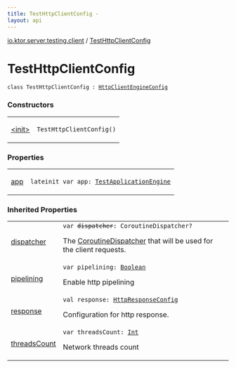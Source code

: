 ```yaml
---
title: TestHttpClientConfig - 
layout: api
---
```


<div class='api-docs-breadcrumbs'><a href="../index.html">io.ktor.server.testing.client</a> / <a href="./index.html">TestHttpClientConfig</a></div>

# TestHttpClientConfig

<div class="signature"><code><span class="keyword">class </span><span class="identifier">TestHttpClientConfig</span>&nbsp;<span class="symbol">:</span>&nbsp;<a href="../../io.ktor.client.engine/-http-client-engine-config/index.html"><span class="identifier">HttpClientEngineConfig</span></a></code></div>

### Constructors

<table class="api-docs-table">
<tbody>
<tr>
<td markdown="1">

<a href="-init-.html">&lt;init&gt;</a>


</td>
<td markdown="1">
<div class="signature"><code><span class="identifier">TestHttpClientConfig</span><span class="symbol">(</span><span class="symbol">)</span></code></div>

</td>
</tr>
</tbody>
</table>

### Properties

<table class="api-docs-table">
<tbody>
<tr>
<td markdown="1">

<a href="app.html">app</a>


</td>
<td markdown="1">
<div class="signature"><code><span class="keyword">lateinit</span> <span class="keyword">var </span><span class="identifier">app</span><span class="symbol">: </span><a href="../../io.ktor.server.testing/-test-application-engine/index.html"><span class="identifier">TestApplicationEngine</span></a></code></div>

</td>
</tr>
</tbody>
</table>

### Inherited Properties

<table class="api-docs-table">
<tbody>
<tr>
<td markdown="1">

<a href="../../io.ktor.client.engine/-http-client-engine-config/dispatcher.html">dispatcher</a>


</td>
<td markdown="1">
<div class="signature"><code><span class="keyword">var </span><s><span class="identifier">dispatcher</span></s><span class="symbol">: </span><span class="identifier">CoroutineDispatcher</span><span class="symbol">?</span></code></div>

The <a href="#">CoroutineDispatcher</a> that will be used for the client requests.


</td>
</tr>
<tr>
<td markdown="1">

<a href="../../io.ktor.client.engine/-http-client-engine-config/pipelining.html">pipelining</a>


</td>
<td markdown="1">
<div class="signature"><code><span class="keyword">var </span><span class="identifier">pipelining</span><span class="symbol">: </span><a href="https://kotlinlang.org/api/latest/jvm/stdlib/kotlin/-boolean/index.html"><span class="identifier">Boolean</span></a></code></div>

Enable http pipelining


</td>
</tr>
<tr>
<td markdown="1">

<a href="../../io.ktor.client.engine/-http-client-engine-config/response.html">response</a>


</td>
<td markdown="1">
<div class="signature"><code><span class="keyword">val </span><span class="identifier">response</span><span class="symbol">: </span><a href="../../io.ktor.client.response/-http-response-config/index.html"><span class="identifier">HttpResponseConfig</span></a></code></div>

Configuration for http response.


</td>
</tr>
<tr>
<td markdown="1">

<a href="../../io.ktor.client.engine/-http-client-engine-config/threads-count.html">threadsCount</a>


</td>
<td markdown="1">
<div class="signature"><code><span class="keyword">var </span><span class="identifier">threadsCount</span><span class="symbol">: </span><a href="https://kotlinlang.org/api/latest/jvm/stdlib/kotlin/-int/index.html"><span class="identifier">Int</span></a></code></div>

Network threads count


</td>
</tr>
</tbody>
</table>
